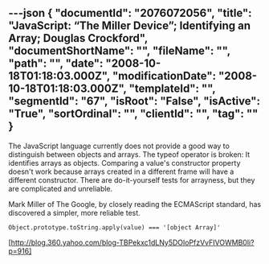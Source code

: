 ---json
{
  "documentId": "2076072056",
  "title": "JavaScript: “The Miller Device”; Identifying an Array; Douglas Crockford",
  "documentShortName": "",
  "fileName": "",
  "path": "",
  "date": "2008-10-18T01:18:03.000Z",
  "modificationDate": "2008-10-18T01:18:03.000Z",
  "templateId": "",
  "segmentId": "67",
  "isRoot": "False",
  "isActive": "True",
  "sortOrdinal": "",
  "clientId": "",
  "tag": ""
}
---

The JavaScript language currently does not provide a good way to distinguish between objects and arrays. The typeof operator is broken: It identifies arrays as objects. Comparing a value's constructor property doesn't work because arrays created in a different frame will have a different constructor. There are do-it-yourself tests for arrayness, but they are complicated and unreliable.

Mark Miller of The Google, by closely reading the ECMAScript standard, has discovered a simpler, more reliable test.

    Object.prototype.toString.apply(value) === '[object Array]'

[http://blog.360.yahoo.com/blog-TBPekxc1dLNy5DOloPfzVvFIVOWMB0li?p=916]
